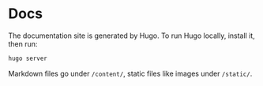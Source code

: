 # Docs

The documentation site is generated by Hugo. To run Hugo locally, install it, then run:
 
```sh
hugo server
```

Markdown files go under `/content/`, static files like images under `/static/`.
